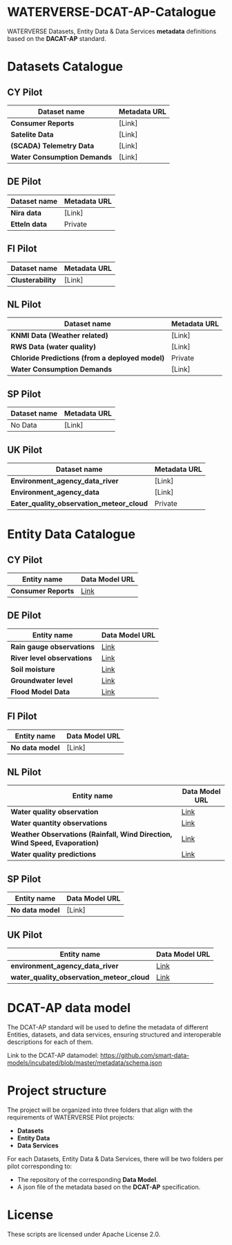 # WATERVERSE-DCAT-AP-Catalogue

WATERVERSE Datasets, Entity Data &amp; Data Services **metadata** definitions based on the **DACAT-AP** standard. 

# Datasets Catalogue 

## CY Pilot

| Dataset name  |  Metadata URL | 
|-----------|----------------|
| **Consumer Reports**    | [Link]         | 
| **Satelite Data**   | [Link]         | 
| **(SCADA) Telemetry Data**  | [Link]     | 
| **Water Consumption Demands**  | [Link]     | 

## DE Pilot

| Dataset name    | Metadata URL | 
|-----------|----------------|
| **Nira data**    |  [Link]     | 
| **Etteln data**    |  Private    | 


## FI Pilot

| Dataset name    | Metadata URL | 
|-----------|----------------|
| **Clusterability**    |  [Link]         | 


## NL Pilot

| Dataset name    | Metadata URL | 
|-----------|---------------|
| **KNMI Data (Weather related)**    | [Link]         | 
| **RWS Data (water quality)**   | [Link]         | 
| **Chloride Predictions (from a deployed model)** | Private     | 
| **Water Consumption Demands** |  [Link]     |

## SP Pilot

| Dataset name    | Metadata URL | 
|-----------|----------------|
| No Data    |  [Link]         | 

## UK Pilot

| Dataset name    | Metadata URL | 
|-----------|---------------|
| **Environment_agency_data_river**    | [Link]         | 
| **Environment_agency_data**   | [Link]         | 
| **Eater_quality_observation_meteor_cloud** | Private     | 

# Entity Data Catalogue

## CY Pilot 

| Entity name    | Data Model URL | 
|-----------|----------------|
| **Consumer Reports**    |  [Link](https://github.com/smart-data-models/dataModel.Weather/tree/master/WeatherAlert)    | 

## DE Pilot 

| Entity name    | Data Model URL | 
|-----------|----------------|
| **Rain gauge observations**    |  [Link](https://github.com/smart-data-models/dataModel.Environment/tree/master/WaterObserved)     | 
| **River level observations**    |  [Link](https://github.com/smart-data-models/dataModel.Environment/tree/master/WaterObserved)     | 
| **Soil moisture**    |  [Link](https://github.com/smart-data-models/dataModel.Agrifood/tree/master/AgriSoil)   | 
| **Groundwater level**    |  [Link](https://github.com/smart-data-models/dataModel.Water)   | 
| **Flood Model Data**    |  [Link](https://github.com/smart-data-models/dataModel.Environment/tree/master/FloodMonitoring)   | 

## FI Pilot 

| Entity name    | Data Model URL | 
|-----------|----------------|
| **No data model**    |  [Link]     | 


## NL Pilot 

| Entity name    | Data Model URL | 
|-----------|----------------|
| **Water quality observation**    |  [Link](https://github.com/smart-data-models/dataModel.WaterQuality)     | 
| **Water quantity observations**    |  [Link](https://github.com/smart-data-models/dataModel.WaterConsumption/tree/master/WaterConsumptionObserved)   | 
| **Weather Observations (Rainfall, Wind Direction, Wind Speed, Evaporation)**    |  [Link](https://github.com/smart-data-models/dataModel.Weather/tree/master/WeatherObserved)   | 
| **Water quality predictions**    |  [Link](https://github.com/smart-data-models/dataModel.WaterQuality)   | 

## SP Pilot 

| Entity name    | Data Model URL | 
|-----------|----------------|
| **No data model**    |  [Link]     | 


## UK Pilot 

| Entity name    | Data Model URL | 
|-----------|----------------|
| **environment_agency_data_river**    |  [Link](https://github.com/smart-data-models/dataModel.Environment)     | 
| **water_quality_observation_meteor_cloud**    |  [Link](https://github.com/smart-data-models/dataModel.WaterQuality)    | 



# DCAT-AP data model

The DCAT-AP standard will be used to define the metadata of different Entities, datasets, and data services, ensuring structured and interoperable descriptions for each of them. 

Link to the DCAT-AP datamodel: 
https://github.com/smart-data-models/incubated/blob/master/metadata/schema.json

# Project structure 

The project will be organized into three folders that align with the requirements of WATERVERSE Pilot projects:

-  **Datasets**
-  **Entity Data**  
-  **Data Services** 

For each Datasets, Entity Data &amp; Data Services, there will be two folders per pilot corresponding to:
-  The repository of the corresponding **Data Model**. 
-  A json file of the metadata based on the **DCAT-AP** specification.  

# License

These scripts are licensed under Apache License 2.0.

